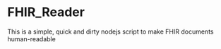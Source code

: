 # FHIR_Reader
This is a simple, quick and dirty nodejs script to make FHIR documents human-readable
